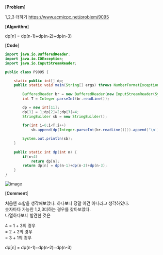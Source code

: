 [**Problem**]

1,2,3 더하기 https://www.acmicpc.net/problem/9095

[**Algorithm**]

dp[n] = dp(n-1)+dp(n-2)+dp(n-3)

[**Code**]
```java
import java.io.BufferedReader;
import java.io.IOException;
import java.io.InputStreamReader;

public class P9095 {

	static public int[] dp;
	public static void main(String[] args) throws NumberFormatException, IOException {
		
		BufferedReader br = new BufferedReader(new InputStreamReader(System.in));	
		int T = Integer.parseInt(br.readLine());

		dp = new int[11];
		dp[1] = 1;dp[2]=2;dp[3]=4;
		StringBuilder sb = new StringBuilder();
		
		for(int i=0;i<T;i++) 
			sb.append(dp(Integer.parseInt(br.readLine()))).append('\n');

		System.out.println(sb);
	}
	
	public static int dp(int n) { 
		if(n<4)
			return dp[n];
		return dp[n] = dp(n-1)+dp(n-2)+dp(n-3);
	}
}
```
![image](https://user-images.githubusercontent.com/49296139/136126361-63494c54-a9d2-4c59-9eca-0bb57deb1040.png)

[**Comment**]

처음엔 조합을 생각해보았다. 하다보니 정말 이건 아니라고 생각하였다. <br>
숫자마다 가능한 1,2,3더하는 경우를 찾아보았다. <br> 
나열하다보니 발견한 것은 <br>

4 = 1 + 3의 경우 <br>
  = 2 + 2의 경우 <br>
  = 3 + 1의 경우 <br>
  
dp[n] = dp(n-1)+dp(n-2)+dp(n-3)


  
  
  
  





